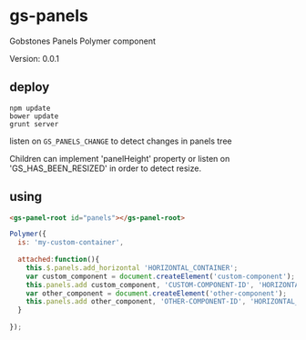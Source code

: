 # gs-panels

Gobstones Panels Polymer component

Version: 0.0.1

## deploy

```
npm update
bower update
grunt server
```

listen on `GS_PANELS_CHANGE` to detect changes in panels tree

Children can implement 'panelHeight' property or listen on 'GS_HAS_BEEN_RESIZED' in order to detect resize.

## using

```html
<gs-panel-root id="panels"></gs-panel-root>
```

```javascript
Polymer({
  is: 'my-custom-container',
  
  attached:function(){
    this.$.panels.add_horizontal 'HORIZONTAL_CONTAINER';
    var custom_component = document.createElement('custom-component');
    this.panels.add custom_component, 'CUSTOM-COMPONENT-ID', 'HORIZONTAL_CONTAINER'
    var other_component = document.createElement('other-component');
    this.panels.add other_component, 'OTHER-COMPONENT-ID', 'HORIZONTAL_CONTAINER'
  }
    
});
```
